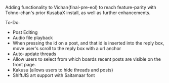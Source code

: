 Adding functionality to Vichan(final-pre-eol) to reach feature-parity with Tohno-chan's prior KusabaX install, as well as further enhancements.

To-Do:

* Post Editing
* Audio file playback
* When pressing the id on a post, and that id is inserted into the reply box, move user's scroll to the reply box with a url anchor
* Auto-update threads
* Allow users to select from which boards recent posts are visible on the front page.
* Kakusu (allows users to hide threads and posts)
* ShiftJIS art support with Saitamaar font
